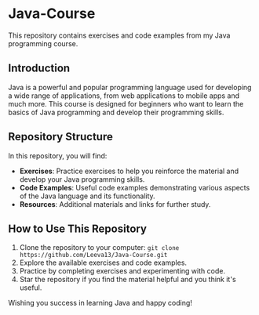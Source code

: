 # Java-Course

This repository contains exercises and code examples from my Java programming course.

## Introduction

Java is a powerful and popular programming language used for developing a wide range of applications, from web applications to mobile apps and much more. This course is designed for beginners who want to learn the basics of Java programming and develop their programming skills.

## Repository Structure

In this repository, you will find:

- **Exercises**: Practice exercises to help you reinforce the material and develop your Java programming skills.
- **Code Examples**: Useful code examples demonstrating various aspects of the Java language and its functionality.
- **Resources**: Additional materials and links for further study.

## How to Use This Repository

1. Clone the repository to your computer: `git clone https://github.com/Leeva13/Java-Course.git`
2. Explore the available exercises and code examples.
3. Practice by completing exercises and experimenting with code.
4. Star the repository if you find the material helpful and you think it's useful.

Wishing you success in learning Java and happy coding!
